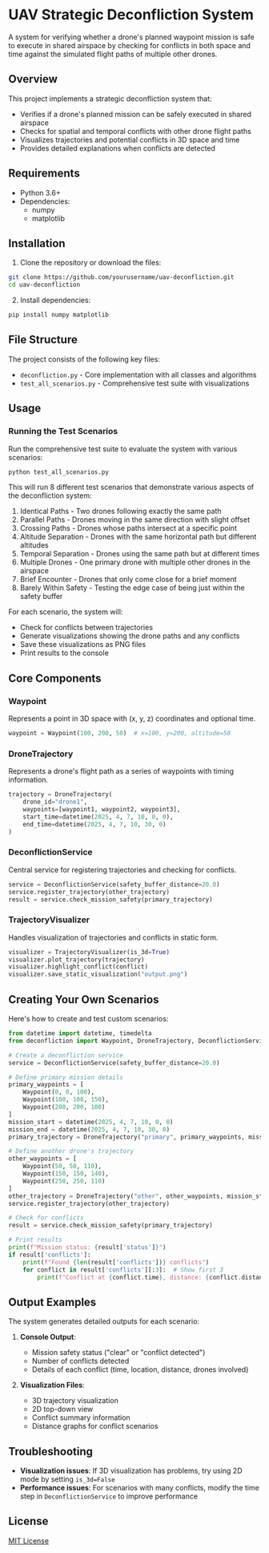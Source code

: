 # UAV Strategic Deconfliction System

A system for verifying whether a drone's planned waypoint mission is safe to execute in shared airspace by checking for conflicts in both space and time against the simulated flight paths of multiple other drones.

## Overview

This project implements a strategic deconfliction system that:
- Verifies if a drone's planned mission can be safely executed in shared airspace
- Checks for spatial and temporal conflicts with other drone flight paths
- Visualizes trajectories and potential conflicts in 3D space and time
- Provides detailed explanations when conflicts are detected

## Requirements

- Python 3.6+
- Dependencies:
  - numpy
  - matplotlib

## Installation

1. Clone the repository or download the files:
```bash
git clone https://github.com/yourusername/uav-deconfliction.git
cd uav-deconfliction
```

2. Install dependencies:
```bash
pip install numpy matplotlib
```

## File Structure

The project consists of the following key files:

- `deconfliction.py` - Core implementation with all classes and algorithms
- `test_all_scenarios.py` - Comprehensive test suite with visualizations

## Usage

### Running the Test Scenarios

Run the comprehensive test suite to evaluate the system with various scenarios:

```bash
python test_all_scenarios.py
```

This will run 8 different test scenarios that demonstrate various aspects of the deconfliction system:
1. Identical Paths - Two drones following exactly the same path
2. Parallel Paths - Drones moving in the same direction with slight offset
3. Crossing Paths - Drones whose paths intersect at a specific point
4. Altitude Separation - Drones with the same horizontal path but different altitudes
5. Temporal Separation - Drones using the same path but at different times
6. Multiple Drones - One primary drone with multiple other drones in the airspace
7. Brief Encounter - Drones that only come close for a brief moment
8. Barely Within Safety - Testing the edge case of being just within the safety buffer

For each scenario, the system will:
- Check for conflicts between trajectories
- Generate visualizations showing the drone paths and any conflicts
- Save these visualizations as PNG files
- Print results to the console

## Core Components

### Waypoint

Represents a point in 3D space with (x, y, z) coordinates and optional time.

```python
waypoint = Waypoint(100, 200, 50)  # x=100, y=200, altitude=50
```

### DroneTrajectory

Represents a drone's flight path as a series of waypoints with timing information.

```python
trajectory = DroneTrajectory(
    drone_id="drone1",
    waypoints=[waypoint1, waypoint2, waypoint3],
    start_time=datetime(2025, 4, 7, 10, 0, 0),
    end_time=datetime(2025, 4, 7, 10, 30, 0)
)
```

### DeconflictionService

Central service for registering trajectories and checking for conflicts.

```python
service = DeconflictionService(safety_buffer_distance=20.0)
service.register_trajectory(other_trajectory)
result = service.check_mission_safety(primary_trajectory)
```

### TrajectoryVisualizer

Handles visualization of trajectories and conflicts in static form.

```python
visualizer = TrajectoryVisualizer(is_3d=True)
visualizer.plot_trajectory(trajectory)
visualizer.highlight_conflict(conflict)
visualizer.save_static_visualization("output.png")
```

## Creating Your Own Scenarios

Here's how to create and test custom scenarios:

```python
from datetime import datetime, timedelta
from deconfliction import Waypoint, DroneTrajectory, DeconflictionService

# Create a deconfliction service
service = DeconflictionService(safety_buffer_distance=20.0)

# Define primary mission details
primary_waypoints = [
    Waypoint(0, 0, 100),
    Waypoint(100, 100, 150),
    Waypoint(200, 200, 100)
]
mission_start = datetime(2025, 4, 7, 10, 0, 0)
mission_end = datetime(2025, 4, 7, 10, 30, 0)
primary_trajectory = DroneTrajectory("primary", primary_waypoints, mission_start, mission_end)

# Define another drone's trajectory
other_waypoints = [
    Waypoint(50, 50, 110),
    Waypoint(150, 150, 140),
    Waypoint(250, 250, 110)
]
other_trajectory = DroneTrajectory("other", other_waypoints, mission_start, mission_end)
service.register_trajectory(other_trajectory)

# Check for conflicts
result = service.check_mission_safety(primary_trajectory)

# Print results
print(f"Mission status: {result['status']}")
if result['conflicts']:
    print(f"Found {len(result['conflicts'])} conflicts")
    for conflict in result['conflicts'][:3]:  # Show first 3
        print(f"Conflict at {conflict.time}, distance: {conflict.distance}m")
```

## Output Examples

The system generates detailed outputs for each scenario:

1. **Console Output**:
   - Mission safety status ("clear" or "conflict detected")
   - Number of conflicts detected
   - Details of each conflict (time, location, distance, drones involved)

2. **Visualization Files**:
   - 3D trajectory visualization
   - 2D top-down view
   - Conflict summary information
   - Distance graphs for conflict scenarios

## Troubleshooting

- **Visualization issues**: If 3D visualization has problems, try using 2D mode by setting `is_3d=False`
- **Performance issues**: For scenarios with many conflicts, modify the time step in `DeconflictionService` to improve performance

## License

[MIT License](LICENSE)